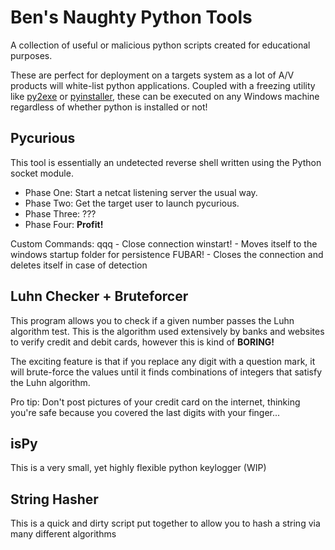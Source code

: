 # Ben's Naughty Python Tools
A collection of useful or malicious python scripts created for educational purposes.

These are perfect for deployment on a targets system as a lot of A/V products will white-list python applications. Coupled with a freezing utility like [py2exe](http://www.py2exe.org/) or [pyinstaller](http://www.pyinstaller.org/), these can be executed on any Windows machine regardless of whether python is installed or not!

## Pycurious

This tool is essentially an undetected reverse shell written using the Python socket module.

- Phase One: Start a netcat listening server the usual way.
- Phase Two: Get the target user to launch pycurious.
- Phase Three: ???
- Phase Four: **Profit!**

Custom Commands:
	qqq - Close connection
	winstart! - Moves itself to the windows startup folder for persistence
	FUBAR! - Closes the connection and deletes itself in case of detection

## Luhn Checker + Bruteforcer

This program allows you to check if a given number passes the Luhn algorithm test. This is the algorithm used extensively by banks and websites to verify credit and debit cards, however this is kind of <b>BORING!</b>

The exciting feature is that if you replace any digit with a question mark, it will brute-force the values until it finds combinations of integers that satisfy the Luhn algorithm.

Pro tip: Don't post pictures of your credit card on the internet, thinking you're safe because you covered the last digits with your finger...

## isPy

This is a very small, yet highly flexible python keylogger (WIP)

## String Hasher

This is a quick and dirty script put together to allow you to hash a string via many different algorithms
